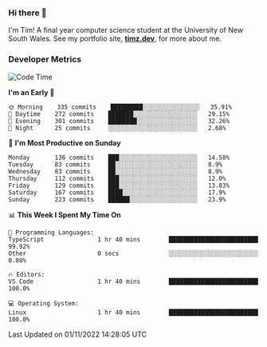 ### Hi there 👋

I'm Tim! A final year computer science student at the University of New South
Wales. See my portfolio site, <strong><a href="https://timz.dev">timz.dev</a></strong>,
for more about me.

### Developer Metrics

<!-- [![Top Languages](https://github-readme-stats.vercel.app/api/wakatime?username=Tymotex&langs_count=5&custom_title=Top%205%20Languages&hide=Other&theme=material-palenight)](https://github.com/anuraghazra/github-readme-stats) -->

<!--START_SECTION:waka-->
![Code Time](http://img.shields.io/badge/Code%20Time-1%2C104%20hrs%204%20mins-blue)

**I'm an Early 🐤** 

```text
🌞 Morning    335 commits    █████████░░░░░░░░░░░░░░░░   35.91% 
🌆 Daytime    272 commits    ███████░░░░░░░░░░░░░░░░░░   29.15% 
🌃 Evening    301 commits    ████████░░░░░░░░░░░░░░░░░   32.26% 
🌙 Night      25 commits     ░░░░░░░░░░░░░░░░░░░░░░░░░   2.68%

```
📅 **I'm Most Productive on Sunday** 

```text
Monday       136 commits    ███░░░░░░░░░░░░░░░░░░░░░░   14.58% 
Tuesday      83 commits     ██░░░░░░░░░░░░░░░░░░░░░░░   8.9% 
Wednesday    83 commits     ██░░░░░░░░░░░░░░░░░░░░░░░   8.9% 
Thursday     112 commits    ███░░░░░░░░░░░░░░░░░░░░░░   12.0% 
Friday       129 commits    ███░░░░░░░░░░░░░░░░░░░░░░   13.83% 
Saturday     167 commits    ████░░░░░░░░░░░░░░░░░░░░░   17.9% 
Sunday       223 commits    ██████░░░░░░░░░░░░░░░░░░░   23.9%

```


📊 **This Week I Spent My Time On** 

```text
💬 Programming Languages: 
TypeScript               1 hr 40 mins        █████████████████████████   99.92% 
Other                    0 secs              ░░░░░░░░░░░░░░░░░░░░░░░░░   0.08%

🔥 Editors: 
VS Code                  1 hr 40 mins        █████████████████████████   100.0%

💻 Operating System: 
Linux                    1 hr 40 mins        █████████████████████████   100.0%

```


 Last Updated on 01/11/2022 14:28:05 UTC
<!--END_SECTION:waka-->

<!-- [![Tymotex's GitHub stats](https://github-readme-stats.vercel.app/api?username=Tymotex)](https://github.com/anuraghazra/github-readme-stats) -->
